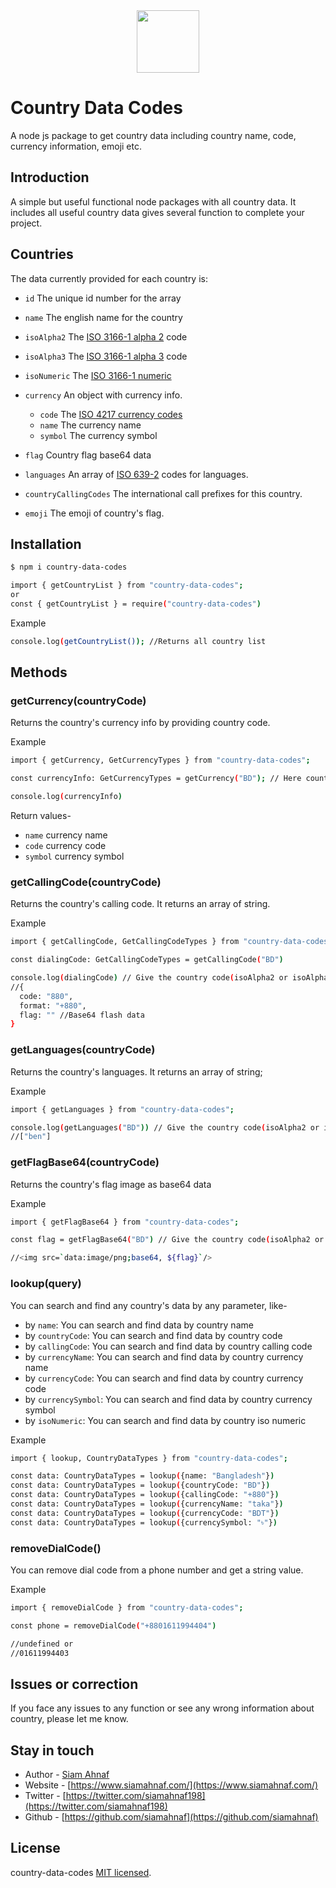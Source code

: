 <img src="https://res.cloudinary.com/dbjrx698c/image/upload/v1704611347/logo_w4vxp0.png" width="100" height="100" style="display: block; margin: 0 auto;">

Country Data Codes
==========

A node js package to get country data including country name, code, currency information, emoji etc.

## Introduction
A simple but useful functional node packages with all country data. It includes all useful country data gives several function to complete your project.

## Countries

The data currently provided for each country is:

  * `id` The unique id number for the array
  * `name` The english name for the country
  * `isoAlpha2` The [ISO 3166-1 alpha 2](http://en.wikipedia.org/wiki/ISO_3166-1_alpha-2) code
  * `isoAlpha3` The [ISO 3166-1 alpha 3](http://en.wikipedia.org/wiki/ISO_3166-1_alpha-3) code
  * `isoNumeric` The [ISO 3166-1 numeric](https://en.wikipedia.org/wiki/ISO_3166-1_numeric)
  * `currency` An object with currency info.
  
    - `code` The [ISO 4217 currency codes](http://en.wikipedia.org/wiki/ISO_4217)
    - `name` The currency name
    - `symbol` The currency symbol
    
  * `flag` Country flag base64 data
  * `languages` An array of [ISO 639-2](http://en.wikipedia.org/wiki/ISO_639-2) codes for languages.
  * `countryCallingCodes` The international call prefixes for this country.
  * `emoji` The emoji of country's flag.

## Installation

```bash
$ npm i country-data-codes
```
```bash
import { getCountryList } from "country-data-codes";
or
const { getCountryList } = require("country-data-codes")
```
Example
```bash
console.log(getCountryList()); //Returns all country list
```

## Methods
### getCurrency(countryCode)
Returns the country's currency info by providing country code.

Example
```bash
import { getCurrency, GetCurrencyTypes } from "country-data-codes";

const currencyInfo: GetCurrencyTypes = getCurrency("BD"); // Here country code can be isoAlpha2 or isoAlpha3

console.log(currencyInfo)
```
Return values-
* `name` currency name
* `code` currency code
* `symbol` currency symbol

### getCallingCode(countryCode)
Returns the country's calling code. It returns an array of string.

Example
```bash
import { getCallingCode, GetCallingCodeTypes } from "country-data-codes";

const dialingCode: GetCallingCodeTypes = getCallingCode("BD")

console.log(dialingCode) // Give the country code(isoAlpha2 or isoAlpha3)
//{
  code: "880",
  format: "+880",
  flag: "" //Base64 flash data
}
```
### getLanguages(countryCode)
Returns the country's languages. It returns an array of string;

Example
```bash
import { getLanguages } from "country-data-codes";

console.log(getLanguages("BD")) // Give the country code(isoAlpha2 or isoAlpha3)
//["ben"]
```

### getFlagBase64(countryCode)
Returns the country's flag image as base64 data

Example
```bash
import { getFlagBase64 } from "country-data-codes";

const flag = getFlagBase64("BD") // Give the country code(isoAlpha2 or isoAlpha3)

//<img src=`data:image/png;base64, ${flag}`/>
```

### lookup(query)
You can search and find any country's data by any parameter, like-
* by `name`: You can search and find data by country name
* by `countryCode`: You can search and find data by country code
* by `callingCode`: You can search and find data by country calling code
* by `currencyName`: You can search and find data by country currency name
* by `currencyCode`: You can search and find data by country currency code
* by `currencySymbol`: You can search and find data by country currency symbol
* by `isoNumeric`: You can search and find data by country iso numeric

Example
```bash
import { lookup, CountryDataTypes } from "country-data-codes";

const data: CountryDataTypes = lookup({name: "Bangladesh"})
const data: CountryDataTypes = lookup({countryCode: "BD"})
const data: CountryDataTypes = lookup({callingCode: "+880"})
const data: CountryDataTypes = lookup({currencyName: "taka"})
const data: CountryDataTypes = lookup({currencyCode: "BDT"})
const data: CountryDataTypes = lookup({currencySymbol: "৳"})
```

### removeDialCode()
You can remove dial code from a phone number and get a string value.

Example
```bash
import { removeDialCode } from "country-data-codes";

const phone = removeDialCode("+8801611994404")

//undefined or
//01611994403
```

## Issues or correction
If you face any issues to any function or see any wrong information about country, please let me know.

## Stay in touch

- Author - [Siam Ahnaf](https://www.siamahnaf.com/)
- Website - [https://www.siamahnaf.com/](https://www.siamahnaf.com/)
- Twitter - [https://twitter.com/siamahnaf198](https://twitter.com/siamahnaf198)
- Github - [https://github.com/siamahnaf](https://github.com/siamahnaf)

## License

country-data-codes [MIT licensed](LICENSE).
